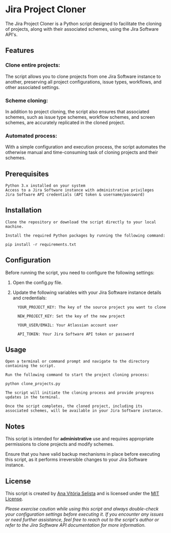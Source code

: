 # **Jira Project Cloner**

The Jira Project Cloner is a Python script designed to facilitate the cloning of projects, along with their associated schemes, using the Jira Software API's.

## Features

### Clone entire projects: 
The script allows you to clone projects from one Jira Software instance to another, preserving all project configurations, issue types, workflows, and other associated settings.

### Scheme cloning: 
In addition to project cloning, the script also ensures that associated schemes, such as issue type schemes, workflow schemes, and screen schemes, are accurately replicated in the cloned project.

### Automated process: 
With a simple configuration and execution process, the script automates the otherwise manual and time-consuming task of cloning projects and their schemes.


## Prerequisites


    Python 3.x installed on your system
    Access to a Jira Software instance with administrative privileges
    Jira Software API credentials (API token & username/password)

## Installation
    
    Clone the repository or download the script directly to your local machine.

    Install the required Python packages by running the following command:

    pip install -r requirements.txt


## Configuration


Before running the script, you need to configure the following settings:

1. Open the config.py file.


2. Update the following variables with your Jira Software instance details and credentials:

         YOUR_PROJECT_KEY: The key of the source project you want to clone

         NEW_PROJECT_KEY: Set the key of the new project

         YOUR_USER/EMAIL: Your Atlassian account user

         API_TOKEN: Your Jira Software API token or password

## Usage

    Open a terminal or command prompt and navigate to the directory containing the script.

    Run the following command to start the project cloning process:

    python clone_projects.py

    The script will initiate the cloning process and provide progress updates in the terminal.

    Once the script completes, the cloned project, including its associated schemes, will be available in your Jira Software instance.
    

## Notes

This script is intended for **administrative** use and requires appropriate permissions to clone projects and modify schemes.

Ensure that you have valid backup mechanisms in place before executing this script, as it performs irreversible changes to your Jira Software instance.


## License


This script is created by [Ana Vitória Selista](https://github.com/vitoriaselista) and is licensed under the [MIT License](LICENSE).

*Please exercise caution while using this script and always double-check your configuration settings before executing it. If you encounter any issues or need further assistance, feel free to reach out to the script's author or refer to the Jira Software API documentation for more information.*
